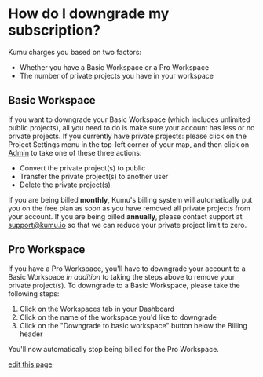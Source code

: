 # How do I downgrade my subscription?

Kumu charges you based on two factors: 

- Whether you have a Basic Workspace or a Pro Workspace
- The number of private projects you have in your workspace

## Basic Workspace
If you want to downgrade your Basic Workspace (which includes unlimited public projects), all you need to do is make sure your account has less or no private projects. If you currently have private projects: please click on the Project Settings menu in the top-left corner of your map, and then click on [Admin](/guides/project-admin.html) to take one of these three actions:

- Convert the private project(s) to public
- Transfer the private project(s) to another user
- Delete the private project(s)

If you are being billed **monthly**, Kumu's billing system will automatically put you on the free plan as soon as you have removed all private projects from your account. If you are being billed **annually**, please contact support at support@kumu.io so that we can reduce your private project limit to zero.

## Pro Workspace
If you have a Pro Workspace, you'll have to downgrade your account to a Basic Workspace _in addition_ to taking the steps above to remove your private project(s). 
To downgrade to a Basic Workspace, please take the following steps: 

1. Click on the Workspaces tab in your Dashboard
2. Click on the name of the workspace you'd like to downgrade
3. Click on the "Downgrade to basic workspace" button below the Billing header

You'll now automatically stop being billed for the Pro Workspace. 

<span class="edit-link"><a href="https://github.com/kumu/docs/blob/master/faq/how-do-i-downgrade-to-free.md" target="_blank"><i class="fa fa-github"></i> edit this page</a></span>
